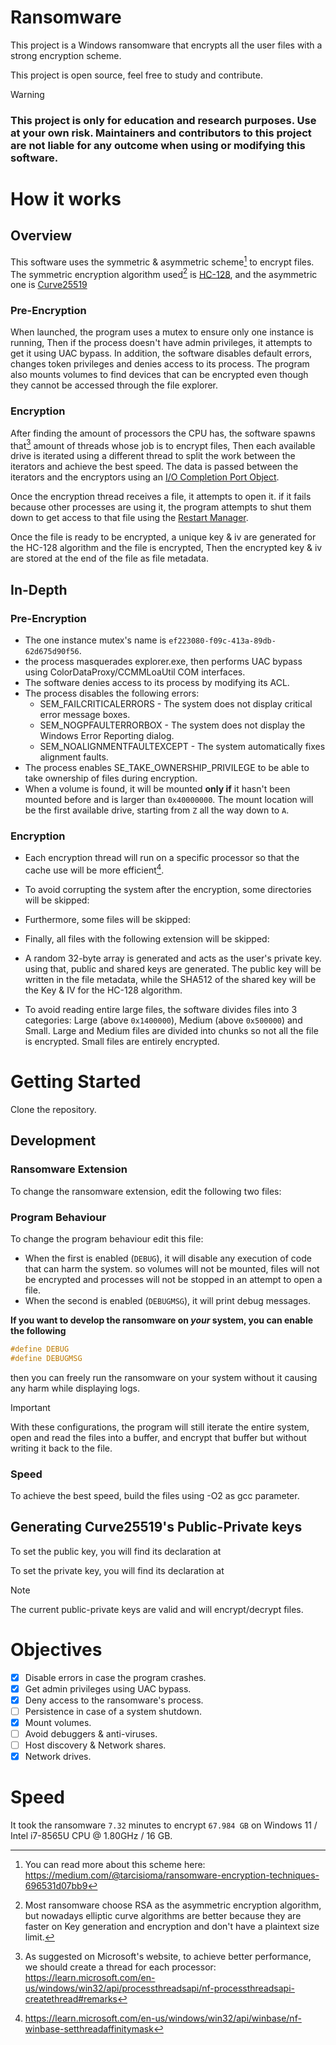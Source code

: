 # Ransomware
This project is a Windows ransomware that encrypts all the user files with a strong encryption scheme.

This project is open source, feel free to study and contribute.

> [!WARNING]
> ### This project is only for education and research purposes. Use at your own risk. Maintainers and contributors to this project are not liable for any outcome when using or modifying this software.

# How it works
## Overview
This software uses the symmetric & asymmetric scheme[^1] to encrypt files.
The symmetric encryption algorithm used[^2] is [HC-128](https://www.ecrypt.eu.org/stream/e2-hc128.html), and the asymmetric one is [Curve25519](http://cr.yp.to/ecdh.html)

### Pre-Encryption
When launched, the program uses a mutex to ensure only one instance is running, Then if the process doesn't have admin privileges, it attempts to get it using UAC bypass. In addition, the software disables default errors, changes token privileges and denies access to its process.
The program also mounts volumes to find devices that can be encrypted even though they cannot be accessed through the file explorer.

### Encryption
After finding the amount of processors the CPU has, the software spawns that[^3] amount of threads whose job is to encrypt files, Then each available drive is iterated using a different thread to split the work between the iterators and achieve the best speed. The data is passed between the iterators and the encryptors using an [I/O Completion Port Object](https://learn.microsoft.com/en-us/windows/win32/fileio/i-o-completion-ports).

Once the encryption thread receives a file, it attempts to open it. if it fails because other processes are using it, the program attempts to shut them down to get access to that file using the [Restart Manager](https://learn.microsoft.com/en-us/windows/win32/rstmgr/restart-manager-portal).

Once the file is ready to be encrypted, a unique key & iv are generated for the HC-128 algorithm and the file is encrypted, Then the encrypted key & iv are stored at the end of the file as file metadata.

## In-Depth
### Pre-Encryption
* The one instance mutex's name is `ef223080-f09c-413a-89db-62d675d90f56`.
* the process masquerades explorer.exe, then performs UAC bypass using ColorDataProxy/CCMMLoaUtil COM interfaces.
* The software denies access to its process by modifying its ACL.
* The process disables the following errors:
    - SEM_FAILCRITICALERRORS - The system does not display critical error message boxes.
    - SEM_NOGPFAULTERRORBOX - The system does not display the Windows Error Reporting dialog.
    - SEM_NOALIGNMENTFAULTEXCEPT - The system automatically fixes alignment faults.
* The process enables SE_TAKE_OWNERSHIP_PRIVILEGE to be able to take ownership of files during encryption.
* When a volume is found, it will be mounted **only if** it hasn't been mounted before and is larger than `0x40000000`. The mount location will be the first available drive, starting from `Z` all the way down to `A`.

### Encryption
* Each encryption thread will run on a specific processor so that the cache use will be more efficient[^4].
* To avoid corrupting the system after the encryption, some directories will be skipped:

* Furthermore, some files will be skipped:

* Finally, all files with the following extension will be skipped:

* A random 32-byte array is generated and acts as the user's private key. using that, public and shared keys are generated. The public key will be written in the file metadata, while the SHA512 of the shared key will be the Key & IV for the HC-128 algorithm.
* To avoid reading entire large files, the software divides files into 3 categories: Large (above `0x1400000`), Medium (above `0x500000`) and Small. Large and Medium files are divided into chunks so not all the file is encrypted. Small files are entirely encrypted.

# Getting Started
Clone the repository.

## Development
### Ransomware Extension
To change the ransomware extension, edit the following two files:

### Program Behaviour
To change the program behaviour edit this file:

* When the first is enabled (```DEBUG```), it will disable any execution of code that can harm the system. so volumes will not be mounted, files will not be encrypted and processes will not be stopped in an attempt to open a file.
* When the second is enabled (```DEBUGMSG```), it will print debug messages.

**If you want to develop the ransomware on _your_ system, you can enable the following**
```c
#define DEBUG
#define DEBUGMSG
```
then you can freely run the ransomware on your system without it causing any harm while displaying logs.
> [!IMPORTANT]
> With these configurations, the program will still iterate the entire system, open and read the files into a buffer, and encrypt that buffer but without writing it back to the file.

### Speed
To achieve the best speed, build the files using -O2 as gcc parameter.

## Generating Curve25519's Public-Private keys
To set the public key, you will find its declaration at

To set the private key, you will find its declaration at


> [!NOTE]
> The current public-private keys are valid and will encrypt/decrypt files.

# Objectives
- [x] Disable errors in case the program crashes.
- [x] Get admin privileges using UAC bypass.
- [x] Deny access to the ransomware's process.
- [ ] Persistence in case of a system shutdown.
- [x] Mount volumes.
- [ ] Avoid debuggers & anti-viruses.
- [ ] Host discovery & Network shares.
- [x] Network drives.

# Speed
It took the ransomware `7.32` minutes to encrypt `67.984 GB` on Windows 11 / Intel i7-8565U CPU @ 1.80GHz / 16 GB.

[^1]: You can read more about this scheme here: https://medium.com/@tarcisioma/ransomware-encryption-techniques-696531d07bb9
[^2]: Most ransomware choose RSA as the asymmetric encryption algorithm, but nowadays elliptic curve algorithms are better because they are faster on Key generation and encryption and don't have a plaintext size limit.
[^3]: As suggested on Microsoft's website, to achieve better performance, we should create a thread for each processor: https://learn.microsoft.com/en-us/windows/win32/api/processthreadsapi/nf-processthreadsapi-createthread#remarks
[^4]: https://learn.microsoft.com/en-us/windows/win32/api/winbase/nf-winbase-setthreadaffinitymask
